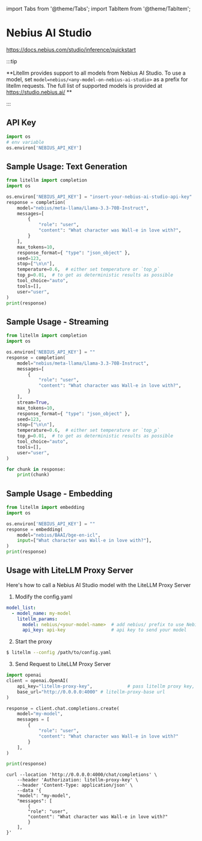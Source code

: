 import Tabs from '@theme/Tabs';
import TabItem from '@theme/TabItem';

# Nebius AI Studio
https://docs.nebius.com/studio/inference/quickstart

:::tip

**Litellm provides support to all models from Nebius AI Studio. To use a model, set `model=nebius/<any-model-on-nebius-ai-studio>` as a prefix for litellm requests. The full list of supported models is provided at https://studio.nebius.ai/ **

:::

## API Key
```python
import os
# env variable
os.environ['NEBIUS_API_KEY']
```

## Sample Usage: Text Generation
```python
from litellm import completion
import os

os.environ['NEBIUS_API_KEY'] = "insert-your-nebius-ai-studio-api-key"
response = completion(
    model="nebius/meta-llama/Llama-3.3-70B-Instruct",
    messages=[
        {
            "role": "user",
            "content": "What character was Wall-e in love with?",
        }
    ],
    max_tokens=10,
    response_format={ "type": "json_object" },
    seed=123,
    stop=["\n\n"],
    temperature=0.6,  # either set temperature or `top_p`
    top_p=0.01,  # to get as deterministic results as possible
    tool_choice="auto",
    tools=[],
    user="user",
)
print(response)
```

## Sample Usage - Streaming
```python
from litellm import completion
import os

os.environ['NEBIUS_API_KEY'] = ""
response = completion(
    model="nebius/meta-llama/Llama-3.3-70B-Instruct",
    messages=[
        {
            "role": "user",
            "content": "What character was Wall-e in love with?",
        }
    ],
    stream=True,
    max_tokens=10,
    response_format={ "type": "json_object" },
    seed=123,
    stop=["\n\n"],
    temperature=0.6,  # either set temperature or `top_p`
    top_p=0.01,  # to get as deterministic results as possible
    tool_choice="auto",
    tools=[],
    user="user",
)

for chunk in response:
    print(chunk)
```

## Sample Usage - Embedding
```python
from litellm import embedding
import os

os.environ['NEBIUS_API_KEY'] = ""
response = embedding(
    model="nebius/BAAI/bge-en-icl",
    input=["What character was Wall-e in love with?"],
)
print(response)
```


## Usage with LiteLLM Proxy Server

Here's how to call a Nebius AI Studio model with the LiteLLM Proxy Server

1. Modify the config.yaml 

  ```yaml
  model_list:
    - model_name: my-model
      litellm_params:
        model: nebius/<your-model-name>  # add nebius/ prefix to use Nebius AI Studio as provider
        api_key: api-key                 # api key to send your model
  ```


2. Start the proxy 

  ```bash
  $ litellm --config /path/to/config.yaml
  ```

3. Send Request to LiteLLM Proxy Server

  <Tabs>

  <TabItem value="openai" label="OpenAI Python v1.0.0+">

  ```python
  import openai
  client = openai.OpenAI(
      api_key="litellm-proxy-key",             # pass litellm proxy key, if you're using virtual keys
      base_url="http://0.0.0.0:4000" # litellm-proxy-base url
  )

  response = client.chat.completions.create(
      model="my-model",
      messages = [
          {
              "role": "user",
              "content": "What character was Wall-e in love with?"
          }
      ],
  )

  print(response)
  ```
  </TabItem>

  <TabItem value="curl" label="curl">

  ```shell
  curl --location 'http://0.0.0.0:4000/chat/completions' \
      --header 'Authorization: litellm-proxy-key' \
      --header 'Content-Type: application/json' \
      --data '{
      "model": "my-model",
      "messages": [
          {
          "role": "user",
          "content": "What character was Wall-e in love with?"
          }
      ],
  }'
  ```
  </TabItem>

  </Tabs>
